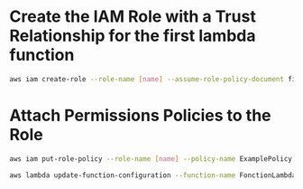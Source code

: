 # Create the IAM Role with a Trust Relationship for the first lambda function
```bash
aws iam create-role --role-name [name] --assume-role-policy-document file://trust-policy.json
```

# Attach Permissions Policies to the Role
```bash
aws iam put-role-policy --role-name [name] --policy-name ExamplePolicy --policy-document file://permissions-policy.json
```

```bash
aws lambda update-function-configuration --function-name FonctionLambda  --role arn:aws:iam::123456789012:role/role-lambda
```